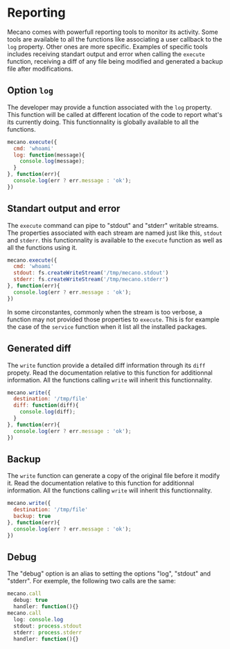 
# Reporting

Mecano comes with powerfull reporting tools to monitor its activity. Some tools
are available to all the functions like associating a user callback to the `log`
property. Other ones are more specific. Examples of specific tools includes
receiving standart output and error when calling the `execute` function,
receiving a diff of any file being modified and generated a backup file after
modifications.

## Option `log`

The developer may provide a function associated with the `log` property. This
function will be called at different location of the code to report what's its
currently doing. This functionnality is globally available to all the functions.

```js
mecano.execute({
  cmd: 'whoami'
  log: function(message){
    console.log(message);
  }
}, function(err){
  console.log(err ? err.message : 'ok');
})
```

## Standart output and error

The `execute` command can pipe to "stdout" and "stderr" writable streams. The
properties associated with each stream are named just like this, `stdout` and
`stderr`. this functionnality is available to the `execute` function as well as
all the functions using it. 

```js
mecano.execute({
  cmd: 'whoami'
  stdout: fs.createWriteStream('/tmp/mecano.stdout')
  stderr: fs.createWriteStream('/tmp/mecano.stderr')
}, function(err){
  console.log(err ? err.message : 'ok');
})
```

In some circonstantes, commonly when the stream is too verbose, a function may
not provided those properties to `execute`. This is for example the case of the
`service` function when it list all the installed packages.

## Generated diff

The `write` function provide a detailed diff information through its `diff`
propety. Read the documentation relative to this function for additionnal
information. All the functions calling `write` will inherit this functionnality.

```js
mecano.write({
  destination: '/tmp/file'
  diff: function(diff){
    console.log(diff);
  }
}, function(err){
  console.log(err ? err.message : 'ok');
})
```

## Backup

The `write` function can generate a copy of the original file before it modify
it. Read the documentation relative to this function for additionnal
information. All the functions calling `write` will inherit this functionnality.

```js
mecano.write({
  destination: '/tmp/file'
  backup: true
}, function(err){
  console.log(err ? err.message : 'ok');
})
```

## Debug
 
The "debug" option is an alias to setting the options "log", "stdout" and
"stderr". For exemple, the following two calls are the same:

```javascript
mecano.call
  debug: true
  handler: function(){}
mecano.call
  log: console.log
  stdout: process.stdout
  stderr: process.stderr
  handler: function(){}
```

[ssh2]: https://github.com/mscdex/ssh2
